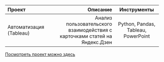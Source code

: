 | Проект | Описание | Инструменты |
| :-------------------- | ---------------------: |:---------------------------:|
| Автоматизация (Tableau) | Анализ пользовательского взаимодействия с карточками статей на Яндекс.Дзен | Python, Pandas, Tableau, PowerPoint

[Посмотреть проект можно здесь](https://github.com/Lenacuznetzowa/projects_yandex/tree/main/%D0%90%D0%B2%D1%82%D0%BE%D0%BC%D0%B0%D1%82%D0%B8%D0%B7%D0%B0%D1%86%D0%B8%D1%8F)
